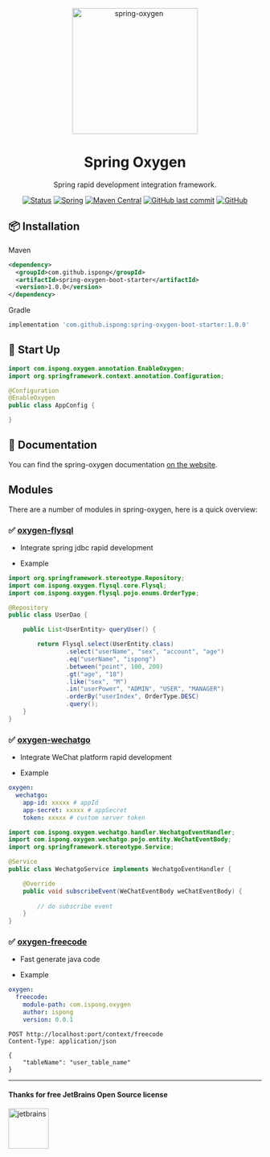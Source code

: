 <p align="center">
  <a href="https://github.com/ispong/spring-oxygen">
    <img alt="spring-oxygen" width="250" src="https://gitee.com/ispong/blog-images/raw/master/design/0ef04e6dc18553c88d8ae4815b4fc93.png">
  </a>
</p>

<h1 align="center">Spring Oxygen</h1>

<div align="center">

Spring rapid development integration framework.

[![Status][Status-image]][Status-url] [![Spring][Spring-image]][Spring-url] [![Maven Central][Maven-image]][Maven-url] [![GitHub last commit][commit-image]][commit-url] [![GitHub][license-image]][license-url]

[Status-image]: https://img.shields.io/badge/status-developing-ff69b4?style=flat-square
[Status-url]: https://github.com/ispong/spring-oxygen
[Spring-image]: https://img.shields.io/badge/spring-2.2.x-blue?style=flat-square
[Spring-url]: https://spring.io/
[Maven-image]: https://img.shields.io/maven-central/v/com.github.ispong/spring-oxygen-flysql?style=flat-square
[Maven-url]: https://search.maven.org/search?q=g:com.github.ispong
[commit-image]: https://img.shields.io/github/last-commit/ispong/spring-oxygen?style=flat-square
[commit-url]: https://github.com/ispong/spring-oxygen
[license-image]: https://img.shields.io/github/license/ispong/spring-oxygen?style=flat-square
[license-url]: https://github.com/ispong/spring-oxygen/blob/master/LICENSE

</div>

## 📦 Installation

Maven

```xml
<dependency>
  <groupId>com.github.ispong</groupId>
  <artifactId>spring-oxygen-boot-starter</artifactId>
  <version>1.0.0</version>
</dependency>
```

Gradle

```groovy
implementation 'com.github.ispong:spring-oxygen-boot-starter:1.0.0'
```

## 🔨 Start Up

```java
import com.ispong.oxygen.annotation.EnableOxygen;
import org.springframework.context.annotation.Configuration;

@Configuration
@EnableOxygen
public class AppConfig {

}
```

## 📄 Documentation

You can find the spring-oxygen documentation [on the website](https://ispong.gitee.io/spring-oxygen).  

## Modules

There are a number of modules in spring-oxygen, here is a quick overview:

### ✅ [oxygen-flysql](https://github.com/ispong/spring-oxygen/blob/master/spring-oxygen-flysql/src/main/java/com/ispong/oxygen/flysql/README.md)

- Integrate spring jdbc rapid development

- Example

```java
import org.springframework.stereotype.Repository;
import com.ispong.oxygen.flysql.core.Flysql;
import com.ispong.oxygen.flysql.pojo.enums.OrderType;

@Repository
public class UserDao {

    public List<UserEntity> queryUser() {

        return Flysql.select(UserEntity.class)
                .select("userName", "sex", "account", "age")
                .eq("userName", "ispong")
                .between("point", 100, 200)
                .gt("age", "18")
                .like("sex", "M")
                .in("userPower", "ADMIN", "USER", "MANAGER")
                .orderBy("userIndex", OrderType.DESC)
                .query();
    }
}
```

### ✅ [oxygen-wechatgo](https://github.com/ispong/spring-oxygen/blob/master/spring-oxygen-wechatgo/src/main/java/com/ispong/oxygen/wechatgo/README.md)

- Integrate WeChat platform rapid development

- Example

```yaml
oxygen:
  wechatgo:
    app-id: xxxxx # appId
    app-secret: xxxxx # appSecret
    token: xxxxx # custom server token
```

```java
import com.ispong.oxygen.wechatgo.handler.WechatgoEventHandler;
import com.ispong.oxygen.wechatgo.pojo.entity.WeChatEventBody;
import org.springframework.stereotype.Service;

@Service
public class WechatgoService implements WechatgoEventHandler {

    @Override
    public void subscribeEvent(WeChatEventBody weChatEventBody) {
        
        // do subscribe event
    }
}
```

### ✅ [oxygen-freecode](https://github.com/ispong/spring-oxygen/blob/master/spring-oxygen-freecode/src/main/java/com/ispong/oxygen/freecode/READEME.md)

- Fast generate java code

- Example

```yaml
oxygen:
  freecode:
    module-path: com.ispong.oxygen 
    author: ispong 
    version: 0.0.1 
```

```http 
POST http://localhost:port/context/freecode
Content-Type: application/json

{
    "tableName": "user_table_name"
}
```

***

#### Thanks for free JetBrains Open Source license

<a href="https://www.jetbrains.com/?from=spring-oxygen" target="_blank"><img src="https://gitee.com/ispong/blog-images/raw/master/idea/idea-logo.png" height="80" alt="jetbrains"/></a>
